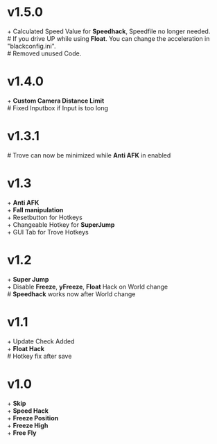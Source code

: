 # v1.5.0 <br>
\+ Calculated Speed Value for **Speedhack**, Speedfile no longer needed.<br>
\# If you drive UP while using **Float**. You can change the acceleration in "blackconfig.ini".<br>
\# Removed unused Code. <br>

# v1.4.0 <br>
\+ **Custom Camera Distance Limit** <br>
\# Fixed Inputbox if Input is too long <br>

# v1.3.1 <br>
\# Trove can now be minimized while **Anti AFK** in enabled<br>

# v1.3 <br>
\+ **Anti AFK** <br>
\+ **Fall manipulation** <br>
\+ Resetbutton for Hotkeys <br>
\+ Changeable Hotkey for **SuperJump** <br>
\+ GUI Tab for Trove Hotkeys <br>

# v1.2 <br>
\+ **Super Jump** <br>
\+ Disable **Freeze**, **yFreeze**, **Float** Hack on World change <br>
\# **Speedhack** works now after World change <br>

# v1.1 <br>
\+ Update Check Added <br>
\+ **Float Hack** <br>
\# Hotkey fix after save <br>

# v1.0 <br>
\+ **Skip** <br>
\+ **Speed Hack** <br>
\+ **Freeze Position** <br>
\+ **Freeze High** <br>
\+ **Free Fly** <br>

